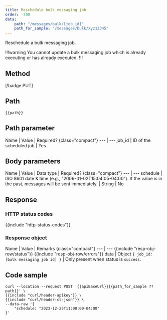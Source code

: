 ```yaml
---
title: Reschedule bulk messaging job
order: -700
data:
    path: "/messages/bulk/[job_id]"
    path_for_sample: "/messages/bulk/Xyz12345"
---
```


Reschedule a bulk messaging job.

!!!warning
You cannot update a bulk messaging job which is already executing or has already executed.
!!!

## Method

[!badge PUT]

## Path

`{{path}}`

## Path parameter

Name | Value | Required? {class="compact"}
--- | ---
job_id | ID of the scheduled job | Yes

## Body parameters

Name | Value | Data type | Required? {class="compact"}
--- | ---
schedule | ISO 8601 date & time (e.g., "2006-01-02T15:04:05-04:00"). If the value is in the past, messages will be sent immediately. | String | No

## Response

### HTTP status codes

{{include "http-status-codes"}}

### Response object

Name | Value | Remarks {class="compact"}
--- | ---
{{include "resp-obj-row/status"}}
{{include "resp-obj-row/errors"}}
data | Object `{ job_id: [bulk messaging job id] }` | Only present when status is `success`.

## Code sample

```shell
curl --location --request POST '{{apiBaseUrl}}{{path_for_sample ?? path}}' \
{{include "curl/header-apikey"}} \
{{include "curl/header-ct-json"}} \
--data-raw '{
    "schedule: "2023-12-25T11:00:00-04:00"
}'
```